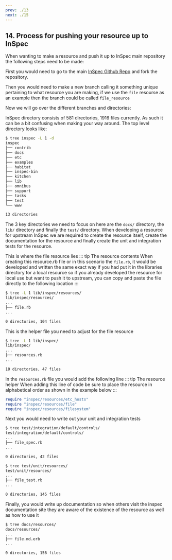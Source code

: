```yaml
---
prev: ./13
next: ./15
---
```


## 14. Process for pushing your resource up to InSpec
When wanting to make a resource and push it up to InSpec main repository the following steps need to be made:

First you would need to go to the main [InSpec Github Repo](https://github.com/inspec/inspec) and fork the repository.

Then you would need to make a new branch calling it something unique pertaining to what resource you are making, if we use the `file` resourse as an example then the branch could be called `file_resource`

Now we will go over the different branches and directories:

InSpec directory consists of 581 directories, 1916 files currently. As such it can be a bit confusing when making your way around. The top level directory looks like:
```bash
$ tree inspec -L 1 -d
inspec
├── contrib
├── docs
├── etc
├── examples
├── habitat
├── inspec-bin
├── kitchen
├── lib
├── omnibus
├── support
├── tasks
├── test
└── www

13 directories
```

The 3 key directories we need to focus on here are the `docs/` directory, the `lib/` directory and finally the `test/` directory. When developing a resource for upstream InSpec we are required to create the resource itself, create the documentation for the resource and finally create the unit and integration tests for the resource.

This is where the file resource lies
::: tip The resource contents
When creating this resource.rb file or in this scenario the `file.rb`, it would be developed and written the same exact way if you had put it in the libraries directory for a local resource so if you already developed the resource for local use but want to push it to upstream, you can copy and paste the file directly to the following location
:::
```bash
$ tree -L 1 lib/inspec/resources/
lib/inspec/resources/
...
├── file.rb
...

0 directories, 104 files
```

This is the helper file you need to adjust for the file resource
```bash
$ tree -L 1 lib/inspec/
lib/inspec/
...
├── resources.rb
...

10 directories, 47 files
```
In the `resources.rb` file you would add the following line
::: tip The resource helper
When adding this line of code be sure to place the resource in alphabetical order as shown in the example below
:::
```ruby
require "inspec/resources/etc_hosts"
require "inspec/resources/file"
require "inspec/resources/filesystem"
```

Next you would need to write out your unit and integration tests
```bash
$ tree test/integration/default/controls/
test/integration/default/controls/
...
├── file_spec.rb
...

0 directories, 42 files
```

```bash
$ tree test/unit/resources/
test/unit/resources/
...
├── file_test.rb
...

0 directories, 145 files
```

Finally, you would write up documentation so when others visit the inspec documentation site they are aware of the existence of the resource as well as how to use it
```bash
$ tree docs/resources/
docs/resources/
...
├── file.md.erb
...

0 directories, 156 files
```





